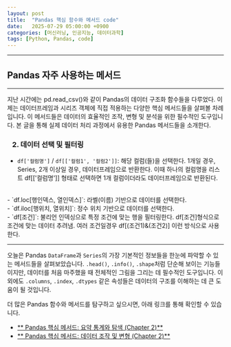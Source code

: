 ```yaml
---
layout: post
title:  "Pandas 핵심 함수와 메서드 code"
date:   2025-07-29 05:00:00 +0900
categories: [머신러닝, 인공지능, 데이터과학]
tags: [Python, Pandas, code]
---
```


------

## Pandas 자주 사용하는 메서드

------

지난 시간에는 pd.read_csv()와 같이 Pandas의 데이터 구조화 함수들을 다루었다. 이제는 데이터프레임과 시리즈 객체에 직접 적용하는 다양한 핵심 메서드들을 살펴볼 차례입니다. 이 메서드들은 데이터의 효율적인 조작, 변형 및 분석을 위한 필수적인 도구입니다. 본 글을 통해 실제 데이터 처리 과정에서 유용한 Pandas 메서드들을 소개한다.


### &nbsp;&nbsp; 2. 데이터 선택 및 필터링
- `df['컬럼명']` / `df[['컬럼1', '컬럼2']]`: 
해당 컬럼(들)을 선택한다. 1개일 경우, Series, 2개 이상일 경우, 데이터프레임으로 반환한다. 이때 하나의 컬럼명을 리스트 df[['컬럼명']] 형태로 선택하면 1개 컬럼이더라도 데이터프레임으로 반환된다.
<br>
- `df.loc[행인덱스, 열인덱스]`: 
라벨(이름) 기반으로 데이터를 선택한다.
<br>
- `df.iloc[행위치, 열위치]`: 
정수 위치 기반으로 데이터를 선택한다.
<br>
- `df[조건]`: 
불리언 인덱싱으로 특정 조건에 맞는 행을 필터링한다. df[조건]형식으로 조건에 맞는 데이터 추려냄. 여러 조건일경우 df[(조건1)&(조건2)] 이런 방식으로 사용한다.


----

오늘은 Pandas `DataFrame`과 `Series`의 가장 기본적인 정보들을 한눈에 파악할 수 있는 메서드들을 살펴보았습니다. `.head()`, `.info()`, `.shape`처럼 단순해 보이는 기능들이지만, 데이터를 처음 마주했을 때 전체적인 그림을 그리는 데 필수적인 도구입니다. 이 외에도 `.columns`, `.index`, `.dtypes` 같은 속성들은 데이터의 구조를 이해하는 데 큰 도움이 될 것입니다.


더 많은 Pandas 함수와 메서드를 탐구하고 싶으시면, 아래 링크를 통해 확인할 수 있습니다.

*   [** Pandas 핵심 메서드: 요약 통계와 탐색 (Chapter 2)**](2025-07-21-Pandas_function_method_1.md)
*   [** Pandas 핵심 메서드: 데이터 조작 및 변형 (Chapter 2)**](2025-07-21-Pandas_function_method_3.md)
